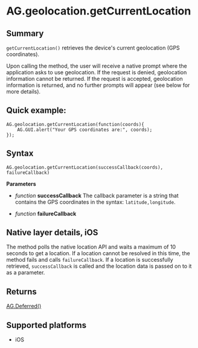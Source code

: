 # AG.geolocation.getCurrentLocation

## Summary
`getCurrentLocation()` retrieves the device's current geolocation (GPS coordinates). 

Upon calling the method, the user will receive a native prompt where the application asks to use geolocation. If the request is denied, geolocation information cannot be returned. If the request is accepted, geolocation information is returned, and no further prompts will appear (see below for more details).

## Quick example:

	AG.geolocation.getCurrentLocation(function(coords){
  		AG.GUI.alert("Your GPS coordinates are:", coords);
	});

## Syntax
`AG.geolocation.getCurrentLocation(successCallback(coords), failureCallback)`

**Parameters**

* *function* **successCallback**
 The callback parameter is a string that contains the GPS coordinates in the syntax: `latitude,longitude`.

* *function* **failureCallback**

## Native layer details, iOS

The method polls the native location API and waits a maximum of 10 seconds to get a location. If a location cannot be resolved in this time, the method fails and calls `failureCallback`. If a location is successfully retrieved, `successCallback` is called and the location data is passed on to it as a parameter.

## Returns 
[AG.Deferred()](../../Deferred.md)



## Supported platforms
* iOS